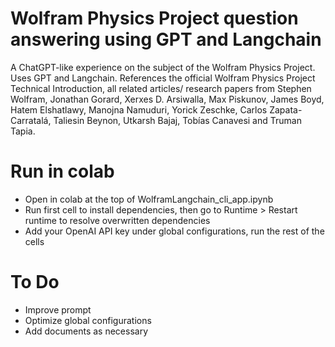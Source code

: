 # Wolfram Physics Project question answering using GPT and Langchain
A ChatGPT-like experience on the subject of the Wolfram Physics Project. Uses GPT and Langchain. References the official Wolfram Physics Project Technical Introduction, all related articles/ research papers from Stephen Wolfram, Jonathan Gorard, Xerxes D. Arsiwalla, Max Piskunov, James Boyd, Hatem Elshatlawy, Manojna Namuduri, Yorick Zeschke, Carlos Zapata-Carratalá, Taliesin Beynon, Utkarsh Bajaj, Tobías Canavesi and Truman Tapia.

# Run in colab
- Open in colab at the top of WolframLangchain_cli_app.ipynb
- Run first cell to install dependencies, then go to Runtime > Restart runtime to resolve overwritten dependencies
- Add your OpenAI API key under global configurations, run the rest of the cells


# To Do
- Improve prompt
- Optimize global configurations
- Add documents as necessary
